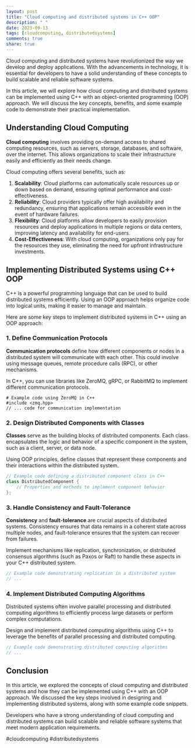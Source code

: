 ```yaml
---
layout: post
title: "Cloud computing and distributed systems in C++ OOP"
description: " "
date: 2023-09-13
tags: [cloudcomputing, distributedsystems]
comments: true
share: true
---
```


Cloud computing and distributed systems have revolutionized the way we develop and deploy applications. With the advancements in technology, it is essential for developers to have a solid understanding of these concepts to build scalable and reliable software systems.

In this article, we will explore how cloud computing and distributed systems can be implemented using C++ with an object-oriented programming (OOP) approach. We will discuss the key concepts, benefits, and some example code to demonstrate their practical implementation.

## Understanding Cloud Computing

**Cloud computing** involves providing on-demand access to shared computing resources, such as servers, storage, databases, and software, over the internet. This allows organizations to scale their infrastructure easily and efficiently as their needs change.

Cloud computing offers several benefits, such as:

1. **Scalability**: Cloud platforms can automatically scale resources up or down based on demand, ensuring optimal performance and cost-effectiveness.
2. **Reliability**: Cloud providers typically offer high availability and redundancy, ensuring that applications remain accessible even in the event of hardware failures.
3. **Flexibility**: Cloud platforms allow developers to easily provision resources and deploy applications in multiple regions or data centers, improving latency and availability for end-users.
4. **Cost-Effectiveness**: With cloud computing, organizations only pay for the resources they use, eliminating the need for upfront infrastructure investments.

## Implementing Distributed Systems using C++ OOP

C++ is a powerful programming language that can be used to build distributed systems efficiently. Using an OOP approach helps organize code into logical units, making it easier to manage and maintain.

Here are some key steps to implement distributed systems in C++ using an OOP approach:

### 1. Define Communication Protocols

**Communication protocols** define how different components or nodes in a distributed system will communicate with each other. This could involve using message queues, remote procedure calls (RPC), or other mechanisms.

In C++, you can use libraries like ZeroMQ, gRPC, or RabbitMQ to implement different communication protocols.

```
# Example code using ZeroMQ in C++
#include <zmq.hpp>
// ... code for communication implementation
```

### 2. Design Distributed Components with Classes

**Classes** serve as the building blocks of distributed components. Each class encapsulates the logic and behavior of a specific component in the system, such as a client, server, or data node.

Using OOP principles, define classes that represent these components and their interactions within the distributed system.

```cpp
// Example code defining a distributed component class in C++
class DistributedComponent {
    // Properties and methods to implement component behavior
};
```

### 3. Handle Consistency and Fault-Tolerance

**Consistency** and **fault-tolerance** are crucial aspects of distributed systems. Consistency ensures that data remains in a coherent state across multiple nodes, and fault-tolerance ensures that the system can recover from failures.

Implement mechanisms like replication, synchronization, or distributed consensus algorithms (such as Paxos or Raft) to handle these aspects in your C++ distributed system.

```cpp
// Example code demonstrating replication in a distributed system
// ...
```

### 4. Implement Distributed Computing Algorithms

Distributed systems often involve parallel processing and distributed computing algorithms to efficiently process large datasets or perform complex computations.

Design and implement distributed computing algorithms using C++ to leverage the benefits of parallel processing and distributed computing.

```cpp
// Example code demonstrating distributed computing algorithms
// ...
```

## Conclusion

In this article, we explored the concepts of cloud computing and distributed systems and how they can be implemented using C++ with an OOP approach. We discussed the key steps involved in designing and implementing distributed systems, along with some example code snippets.

Developers who have a strong understanding of cloud computing and distributed systems can build scalable and reliable software systems that meet modern application requirements.

#cloudcomputing #distributedsystems